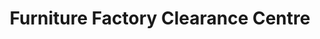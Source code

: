 ---
title: "Furniture Factory Clearance Centre"
url: /perth/furniture-factory-clearance-centre/
shop: furniture
---